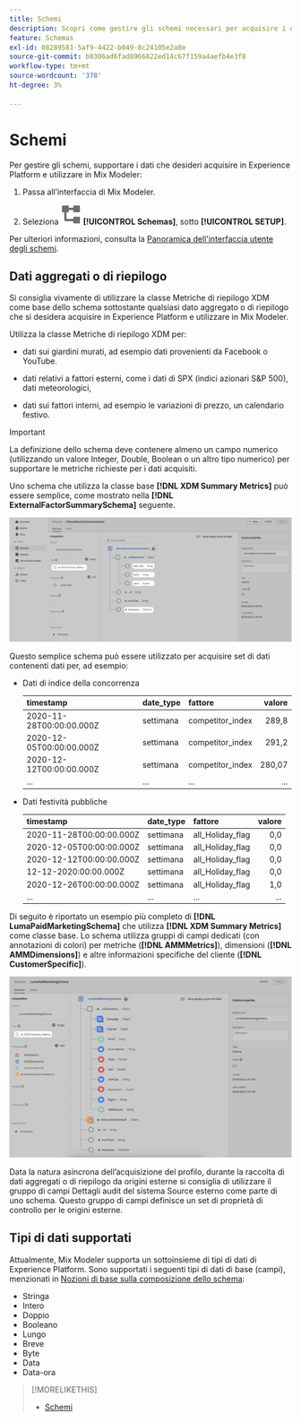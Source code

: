 ```yaml
---
title: Schemi
description: Scopri come gestire gli schemi necessari per acquisire i dati in Mix Modeler.
feature: Schemas
exl-id: 08289581-5af9-4422-b049-8c24105e2a8e
source-git-commit: b0306ad6fad8966822ed14c67f159a4aefb4e3f8
workflow-type: tm+mt
source-wordcount: '378'
ht-degree: 3%

---
```


# Schemi

Per gestire gli schemi, supportare i dati che desideri acquisire in Experience Platform e utilizzare in Mix Modeler:

1. Passa all’interfaccia di Mix Modeler.

1. Seleziona ![Schemi](/help/assets/icons/Schemas.svg) **[!UICONTROL Schemas]**, sotto **[!UICONTROL SETUP]**.

Per ulteriori informazioni, consulta la [Panoramica dell&#39;interfaccia utente degli schemi](https://experienceleague.adobe.com/docs/experience-platform/xdm/ui/overview.html?lang=it).

## Dati aggregati o di riepilogo

Si consiglia vivamente di utilizzare la classe Metriche di riepilogo XDM come base dello schema sottostante qualsiasi dato aggregato o di riepilogo che si desidera acquisire in Experience Platform e utilizzare in Mix Modeler.

Utilizza la classe Metriche di riepilogo XDM per:

- dati sui giardini murati, ad esempio dati provenienti da Facebook o YouTube.

- dati relativi a fattori esterni, come i dati di SPX (indici azionari S&amp;P 500), dati meteorologici,

- dati sui fattori interni, ad esempio le variazioni di prezzo, un calendario festivo.

>[!IMPORTANT]
>
>La definizione dello schema deve contenere almeno un campo numerico (utilizzando un valore Integer, Double, Boolean o un altro tipo numerico) per supportare le metriche richieste per i dati acquisiti.

Uno schema che utilizza la classe base **[!DNL XDM Summary Metrics]** può essere semplice, come mostrato nella **[!DNL ExternalFactorSummarySchema]** seguente.

![Schema Fattori Esterni](/help/assets/external-factors-schema.png)

Questo semplice schema può essere utilizzato per acquisire set di dati contenenti dati per, ad esempio:

- Dati di indice della concorrenza

  | timestamp | date_type | fattore | valore |
  |---|---|---|--:|
  | 2020-11-28T00:00:00.000Z | settimana | competitor_index | 289,8 |
  | 2020-12-05T00:00:00.000Z | settimana | competitor_index | 291,2 |
  | 2020-12-12T00:00:00.000Z | settimana | competitor_index | 280,07 |
  | ... | ... | ... | ... |

- Dati festività pubbliche

  | timestamp | date_type | fattore | valore |
  |---|---|---|--:|
  | 2020-11-28T00:00:00.000Z | settimana | all_Holiday_flag | 0,0 |
  | 2020-12-05T00:00:00.000Z | settimana | all_Holiday_flag | 0,0 |
  | 2020-12-12T00:00:00.000Z | settimana | all_Holiday_flag | 0,0 |
  | 12-12-2020:00:00.000Z | settimana | all_Holiday_flag | 0,0 |
  | 2020-12-26T00:00:00.000Z | settimana | all_Holiday_flag | 1,0 |
  | ... | ... | ... | ... |


Di seguito è riportato un esempio più completo di **[!DNL LumaPaidMarketingSchema]** che utilizza **[!DNL XDM Summary Metrics]** come classe base. Lo schema utilizza gruppi di campi dedicati (con annotazioni di colori) per metriche (**[!DNL AMMMetrics]**), dimensioni (**[!DNL AMMDimensions]**) e altre informazioni specifiche del cliente (**[!DNL CustomerSpecific]**).

![Schema di riepilogo](/help/assets/summary-schema.png)

Data la natura asincrona dell’acquisizione del profilo, durante la raccolta di dati aggregati o di riepilogo da origini esterne si consiglia di utilizzare il gruppo di campi Dettagli audit del sistema Source esterno come parte di uno schema. Questo gruppo di campi definisce un set di proprietà di controllo per le origini esterne.


## Tipi di dati supportati

Attualmente, Mix Modeler supporta un sottoinsieme di tipi di dati di Experience Platform. Sono supportati i seguenti tipi di dati di base (campi), menzionati in [Nozioni di base sulla composizione dello schema](https://experienceleague.adobe.com/docs/experience-platform/xdm/schema/composition.html?lang=it#data-type):

- Stringa
- Intero
- Doppio
- Booleano
- Lungo
- Breve
- Byte
- Data
- Data-ora


>[!MORELIKETHIS]
>
>- [Schemi](schemas.md)
